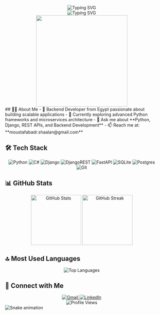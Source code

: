 <div align="center">
  <img src="https://readme-typing-svg.demolab.com?font=Fira+Code&weight=600&size=28&duration=4000&pause=1000&color=6E93F7&center=true&vCenter=true&random=false&width=435&lines=Hi+%F0%9F%91%8B%2C+I'm+Mostafa;Backend+Developer;Python+Enthusiast" alt="Typing SVG" />
</div>

<div align="center">
  <img src="https://readme-typing-svg.demolab.com?font=Fira+Code&weight=600&size=28&duration=4000&pause=1000&color=6E93F7&center=true&vCenter=true&random=false&width=435&lines=Hi+%F0%9F%91%8B%2C+I'm+Mostafa;Backend+Developer;Python+Enthusiast" alt="Typing SVG" />
</div>

<div align="center">
  <img src="https://raw.githubusercontent.com/TheDudeThatCode/TheDudeThatCode/master/Assets/Developer.gif" width="300"/>
</div>
## 👨‍💻 About Me
- 🔭 Backend Developer from Egypt passionate about building scalable applications
- 🌱 Currently exploring advanced Python frameworks and microservices architecture
- 💬 Ask me about **Python, Django, REST APIs, and Backend Development**
- 📫 Reach me at: **moustafabadr.shaalan@gmail.com**

## 🛠️ Tech Stack
<div align="center">
  
  ![Python](https://img.shields.io/badge/python-3670A0?style=for-the-badge&logo=python&logoColor=ffdd54)
  ![C#](https://img.shields.io/badge/c%23-%23239120.svg?style=for-the-badge&logo=c-sharp&logoColor=white)
  ![Django](https://img.shields.io/badge/django-%23092E20.svg?style=for-the-badge&logo=django&logoColor=white)
  ![DjangoREST](https://img.shields.io/badge/DJANGO-REST-ff1709?style=for-the-badge&logo=django&logoColor=white&color=ff1709&labelColor=gray)
  ![FastAPI](https://img.shields.io/badge/FastAPI-005571?style=for-the-badge&logo=fastapi)
  ![SQLite](https://img.shields.io/badge/sqlite-%2307405e.svg?style=for-the-badge&logo=sqlite&logoColor=white)
  ![Postgres](https://img.shields.io/badge/postgres-%23316192.svg?style=for-the-badge&logo=postgresql&logoColor=white)
  ![Git](https://img.shields.io/badge/git-%23F05033.svg?style=for-the-badge&logo=git&logoColor=white)
  
</div>

## 📊 GitHub Stats
<div align="center">
  <img src="https://github-readme-stats.vercel.app/api?username=mostafabadrshaalan&show_icons=true&theme=tokyonight" alt="GitHub Stats" height="165"/>
  <img src="https://github-readme-streak-stats.herokuapp.com/?user=mostafabadrshaalan&theme=tokyonight" alt="GitHub Streak" height="165"/>
</div>

## 🔝 Most Used Languages
<div align="center">
  <img src="https://github-readme-stats.vercel.app/api/top-langs/?username=mostafabadrshaalan&layout=compact&theme=tokyonight" alt="Top Languages"/>
</div>

## 🤝 Connect with Me
<div align="center">
  <a href="mailto:moustafabadr.shaalan@gmail.com">
    <img src="https://img.shields.io/badge/Gmail-D14836?style=for-the-badge&logo=gmail&logoColor=white" alt="Gmail"/>
  </a>
  <a href="https://www.linkedin.com/in/mostafabadrsh/">
    <img src="https://img.shields.io/badge/LinkedIn-0077B5?style=for-the-badge&logo=linkedin&logoColor=white" alt="LinkedIn"/>
  </a>
</div>

<div align="center">
  <img src="https://komarev.com/ghpvc/?username=mostafabadrshaalan&style=flat-square&color=blue" alt="Profile Views"/>
</div>

<img src="https://raw.githubusercontent.com/mostafabadrshaalan/mostafabadrshaalan/output/snake.svg" alt="Snake animation" />
